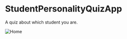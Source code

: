 # StudentPersonalityQuizApp
A quiz about which student you are.

![Home](https://github.com/Dorshamir55/StudentPersonalityQuizApp/ScreenShots/Home.JPEG)

